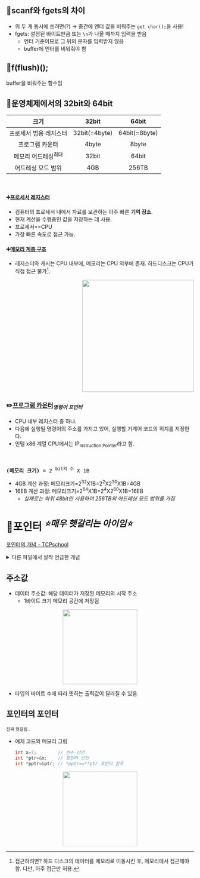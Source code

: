 ## 📍scanf와 fgets의 차이
* 위 두 개 동시에 쓰려면(?) → 중간에 엔터 값을 비워주는 ```get char();```을 사용!
* fgets: 설정된 바이트만큼 또는 ```\n```가 나올 때까지 입력을 받음
    * 엔터 기준이므로 그 뒤의 문자를 입력받지 않음
    * buffer에 엔터를 비워줘야 함

## 📍f(flush)();
buffer을 비워주는 함수임

## 📍운영체제에서의 32bit와 64bit
|크기|32bit|64bit|
|:---:|:---:|:---:|
|프로세서 범용 레지스터|32bit(=4byte)|64bit(=8byte)|
|프로그램 카운터|4byte|8byte|
|메모리 어드레싱<sup>최대</sup>|32bit|64bit|
|어드레싱 모드 범위|4GB|256TB|
<br>

#### ➕[프로세서 레지스터](https://ko.wikipedia.org/wiki/%ED%94%84%EB%A1%9C%EC%84%B8%EC%84%9C_%EB%A0%88%EC%A7%80%EC%8A%A4%ED%84%B0)
* 컴퓨터의 프로세서 내에서 자료를 보관하는 아주 빠른 **기억 장소**.
* 현재 계산을 수행중인 값을 저장하는 데 사용.
* 프로세서==CPU
* 가장 빠른 속도로 접근 가능.

#### ➕[메모리 계층 구조](https://ko.wikipedia.org/wiki/%EB%A9%94%EB%AA%A8%EB%A6%AC_%EA%B3%84%EC%B8%B5_%EA%B5%AC%EC%A1%B0)
* 레지스터와 캐시는 CPU 내부에, 메모리는 CPU 외부에 존재. 하드디스크는 CPU가 직접 접근 불가[^id].
<p align="right">
   <img src="https://github.com/redzzzi/C23summer/assets/127263392/c0ee1d7b-681a-4ede-8c29-52fe402f30b5" width="300px">
</p>


### ✏️[프로그램 카운터](https://ko.wikipedia.org/wiki/%ED%94%84%EB%A1%9C%EA%B7%B8%EB%9E%A8_%EC%B9%B4%EC%9A%B4%ED%84%B0)<sub><i>명령어 포인터</i></sub>
* CPU 내부 레지스터 중 하나.
* 다음에 실행될 명령어의 주소를 가지고 있어, 실행할 기계어 코드의 위치를 지정한다.
* 인텔 x86 계열 CPU에서는 IP<sub>Instruction Pointer</sub>라고 함.
<br>

<pre><b>(메모리 크기)</b> = 2 <sup>bit의 수</sup> X 1B</pre>
* 4GB 계산 과정: 메모리크기=2<sup>32</sup>X1B=2<sup>2</sup>X2<sup>30</sup>X1B=4GB
* 16EB 계산 과정: 메모리크기=2<sup>64</sup>X1B=2<sup>4</sup>X2<sup>60</sup>X1B=16EB
   * *실제로는 하위 48bit만 사용하여 256TB의 어드레싱 모드 범위를 가짐*

# 📌포인터 <sup><i>⭐매우 헷갈리는 아이임⭐</i></sup>
[포인터의 개념 - TCPschool](http://www.tcpschool.com/c/c_pointer_intro)
<details>
   <summary>다른 파일에서 살짝 언급한 개념</summary>
   <div markdown="1">

   <br>
   <pre>💡 다른 변수 또는 데이터 구조의 <b>메모리 주소를 저장하는 변수</b> 💡</pre>
   
   * 포인터 변수 선언 방법: 변수 타입 뒤에 ```*``` 기호 사용
   * 사용 예시
     <br>
   
     ```c
     int num = 10;
     int *ptr = &num;
     printf("%d\n", *ptr); // 포인터를 통해 변수의 값 읽기
     *ptr = 20; // 포인터를 통해 변수의 값 수정
     printf("%d\n", num); // 변경된 값 출력
     ```
       * 포인터를 통해 변수를 수정할 때 ```&num = 20;```이라고 쓰면 안됨<br>
         ∵ ```&``` 연산자는 <b>변수의 주소를 나타내는 것일뿐, <i>변수를 가리키지 않음</i></b>
       <br>
       
       * ```*ptr = 20;```은 **ptr**이 가리키는 변수 **num**의 값을 수정함
    </div>
      
</details>

## 주소값
* 데이터 주소값: 해당 데이터가 저장된 메모리의 시작 주소
   * 1바이트 크기 메모리 공간에 저장됨
  
<p align="center">
   <img src="https://github.com/redzzzi/C23summer/assets/127263392/12dfd749-e4d8-4a0c-b153-cfe8318ddec6" width="200px">
</p>

* 타입의 바이트 수에 따라 뜻하는 출력값이 달라질 수 있음.

## 포인터의 포인터
<sup>진짜 헷갈림..</sup>
* 예제 코드와 메모리 그림

  ```c
  int x=7;        // 변수 선언
  int *ptr=&x;    // 포인터 선언
  int *pptr=&ptr; // *pptr==**ptr 포인터 참조
  ```
  
<p align="center">
   <img src="https://github.com/redzzzi/C23summer/assets/127263392/7d25295a-d070-4ab6-93bd-3c40b7586b58" width="200px">
</p>

[^id]: 접근하려면? 하드 디스크의 데이터를 메모리로 이동시킨 후, 메모리에서 접근해야 함. 다만, 아주 접근만 허용.
